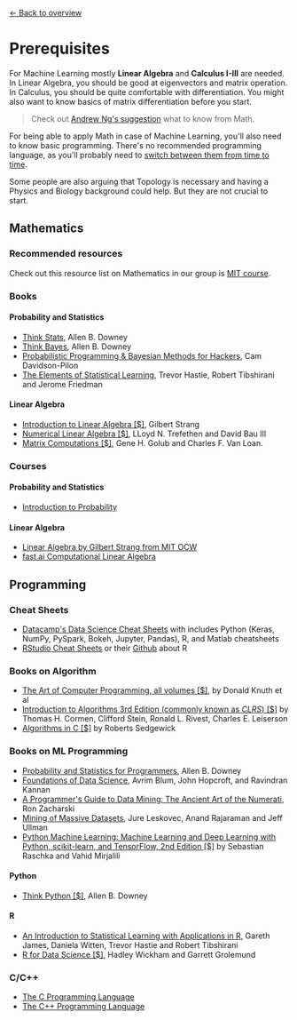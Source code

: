 [← Back to overview](../README.md)

# Prerequisites
For Machine Learning mostly **Linear Algebra** and **Calculus I-III** are needed. In Linear Algebra, you should be good at eigenvectors and matrix operation. In Calculus, you should be quite comfortable with differentiation. You might also want to know basics of matrix differentiation before you start.

> Check out [Andrew Ng's suggestion](https://www.quora.com/I-do-not-have-strong-mathematics-background-what-should-I-learn-in-mathematics-to-be-able-to-master-Machine-Learning-and-AI/answer/Andrew-Ng) what to know from Math.

For being able to apply Math in case of Machine Learning, you'll also need to know basic programming. There's no recommended programming language, as you'll probably need to [switch between them from time to time](AIDL_KB/../../BAS.md#recommended-programming-language).

Some people are also arguing that Topology is necessary and having a Physics and Biology background could help. But they are not crucial to start.

## Mathematics

### Recommended resources
Check out this resource list on Mathematics in our group is [MIT course](https://ocw.mit.edu/courses/mathematics/18-657-mathematics-of-machine-learning-fall-2015/lecture-notes/MIT18_657F15_LecNote.pdf).

### Books

#### Probability and Statistics
* [Think Stats](http://greenteapress.com/wp/think-stats-2e/), Allen B. Downey
* [Think Bayes](http://greenteapress.com/wp/think-bayes/), Allen B. Downey
* [Probabilistic Programming & Bayesian Methods for Hackers](http://camdavidsonpilon.github.io/Probabilistic-Programming-and-Bayesian-Methods-for-Hackers/), Cam Davidson-Pilon
* [The Elements of Statistical Learning](https://web.stanford.edu/~hastie/Papers/ESLII.pdf), Trevor Hastie, Robert Tibshirani and Jerome Friedman

#### Linear Algebra
* [Introduction to Linear Algebra [$]](https://www.amazon.com/Introduction-Linear-Algebra-Gilbert-Strang/), Gilbert Strang
* [Numerical Linear Algebra [$]](https://www.amazon.com/Numerical-Linear-Algebra-Lloyd-Trefethen/), LLoyd N. Trefethen and David Bau III
* [Matrix Computations [$]](https://www.amazon.com/Computations-Hopkins-Studies-Mathematical-Sciences/), Gene H. Golub and Charles F. Van Loan.

### Courses
#### Probability and Statistics
* [Introduction to Probability](https://www.edx.org/course/introduction-probability-science-mitx-6-041x-2)

#### Linear Algebra
* [Linear Algebra by Gilbert Strang from MIT OCW](https://ocw.mit.edu/courses/mathematics/18-06sc-linear-algebra-fall-2011/)
* [fast.ai Computational Linear Algebra](https://www.youtube.com/playlist?list=PLtmWHNX-gukIc92m1K0P6bIOnZb-mg0hY)

## Programming

### Cheat Sheets
* [Datacamp's Data Science Cheat Sheets](https://www.datacamp.com/community/data-science-cheatsheets) with includes Python (Keras, NumPy, PySpark, Bokeh, Jupyter, Pandas), R, and Matlab cheatsheets
* [RStudio Cheat Sheets](https://www.rstudio.com/resources/cheatsheets/) or their [Github](https://github.com/rstudio/cheatsheets) about R

### Books on Algorithm 
* [The Art of Computer Programming, all volumes [$]](https://www.amazon.com/Computer-Programming-Volumes-1-4A-Boxed/), by Donald Knuth et al 
* [Introduction to Algorithms 3rd Edition (commonly known as *CLRS*) [$]](https://www.amazon.com/Introduction-Algorithms-3rd-MIT-Press/) by Thomas H. Cormen, Clifford Stein, Ronald L. Rivest, Charles E. Leiserson
* [Algorithms in C [$]](https://www.amazon.com/Algorithms-Parts-1-5-Bundle-Fundamentals/) by Roberts Sedgewick 

### Books on ML Programming
* [Probability and Statistics for Programmers](http://www.greenteapress.com/thinkstats/), Allen B. Downey
* [Foundations of Data Science](https://www.cs.cornell.edu/jeh/book.pdf), Avrim Blum, John Hopcroft, and Ravindran Kannan
* [A Programmer's Guide to Data Mining: The Ancient Art of the Numerati](http://guidetodatamining.com/), Ron Zacharski
* [Mining of Massive Datasets](http://mmds.org/), Jure Leskovec, Anand Rajaraman and Jeff Ullman
* [Python Machine Learning: Machine Learning and Deep Learning with Python, scikit-learn, and TensorFlow, 2nd Edition [$]](https://www.amazon.com/Python-Machine-Learning-scikit-learn-TensorFlow/) by Sebastian Raschka and‎ Vahid Mirjalili

#### Python
* [Think Python [$]](http://amzn.to/1Hj5bn6), Allen B. Downey

#### R
* [An Introduction to Statistical Learning with Applications in R](http://www-bcf.usc.edu/~gareth/ISL/), Gareth James, Daniela Witten, Trevor Hastie and Robert Tibshirani
* [R for Data Science [$]](http://amzn.to/2cD6FMu), Hadley Wickham and Garrett Grolemund

### C/C++
* [The C Programming Language](https://www.amazon.com/Programming-Language-2nd-Brian-Kernighan/)
* [The C++ Programming Language](https://www.amazon.com/C-Programming-Language-4th/)
